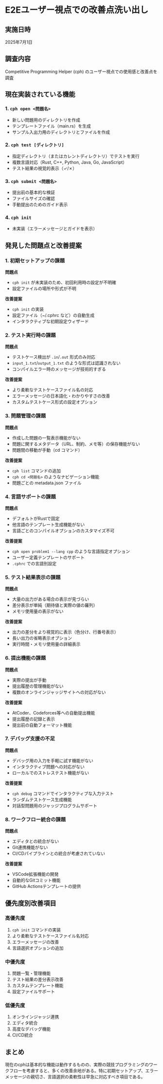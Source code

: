 # E2Eユーザー視点での改善点洗い出し

## 実施日時
2025年7月1日

## 調査内容
Competitive Programming Helper (cph) のユーザー視点での使用感と改善点を調査

## 現在実装されている機能

### 1. `cph open <問題名>`
- 新しい問題用のディレクトリを作成
- テンプレートファイル（main.rs）を生成
- サンプル入出力用のディレクトリとファイルを作成

### 2. `cph test [ディレクトリ]`
- 指定ディレクトリ（またはカレントディレクトリ）でテストを実行
- 複数言語対応（Rust, C++, Python, Java, Go, JavaScript）
- テスト結果の視覚的表示（✓/✗）

### 3. `cph submit <問題名>`
- 提出前の基本的な検証
- ファイルサイズの確認
- 手動提出のためのガイド表示

### 4. `cph init`
- 未実装（エラーメッセージとガイドを表示）

## 発見した問題点と改善提案

### 1. 初期セットアップの課題
**問題点**
- `cph init` が未実装のため、初回利用時の設定が不明確
- 設定ファイルの場所や形式が不明

**改善提案**
- `cph init` の実装
- 設定ファイル（~/.cphrc など）の自動生成
- インタラクティブな初期設定ウィザード

### 2. テスト実行時の課題
**問題点**
- テストケース検出が `.in`/`.out` 形式のみ対応
- `input_1.txt`/`output_1.txt` のような形式は認識されない
- コンパイルエラー時のメッセージが技術的すぎる

**改善提案**
- より柔軟なテストケースファイル名の対応
- エラーメッセージの日本語化・わかりやすさの改善
- カスタムテストケース形式の設定オプション

### 3. 問題管理の課題
**問題点**
- 作成した問題の一覧表示機能がない
- 問題に関するメタデータ（URL、制約、メモ等）の保存機能がない
- 問題間の移動が手動（cd コマンド）

**改善提案**
- `cph list` コマンドの追加
- `cph cd <問題名>` のようなナビゲーション機能
- 問題ごとの metadata.json ファイル

### 4. 言語サポートの課題
**問題点**
- デフォルトがRustで固定
- 他言語のテンプレート生成機能がない
- 言語ごとのコンパイルオプションのカスタマイズ不可

**改善提案**
- `cph open problem1 --lang cpp` のような言語指定オプション
- ユーザー定義テンプレートのサポート
- `.cphrc` での言語別設定

### 5. テスト結果表示の課題
**問題点**
- 大量の出力がある場合の表示が見づらい
- 差分表示が単純（期待値と実際の値の羅列）
- メモリ使用量の表示がない

**改善提案**
- 出力の差分をより視覚的に表示（色分け、行番号表示）
- 長い出力の省略表示オプション
- 実行時間・メモリ使用量の詳細表示

### 6. 提出機能の課題
**問題点**
- 実際の提出が手動
- 提出履歴の管理機能がない
- 複数のオンラインジャッジサイトへの対応がない

**改善提案**
- AtCoder、Codeforces等への自動提出機能
- 提出履歴の記録と表示
- 提出前の自動フォーマット機能

### 7. デバッグ支援の不足
**問題点**
- デバッグ用の入力を手軽に試す機能がない
- インタラクティブ問題への対応がない
- ローカルでのストレステスト機能がない

**改善提案**
- `cph debug` コマンドでインタラクティブな入力テスト
- ランダムテストケース生成機能
- 対話型問題用のジャッジプログラムサポート

### 8. ワークフロー統合の課題
**問題点**
- エディタとの統合がない
- Git連携機能がない
- CI/CDパイプラインとの統合が考慮されていない

**改善提案**
- VSCode拡張機能の開発
- 自動的なGitコミット機能
- GitHub Actionsテンプレートの提供

## 優先度別改善項目

### 高優先度
1. `cph init` コマンドの実装
2. より柔軟なテストケースファイル名対応
3. エラーメッセージの改善
4. 言語選択オプションの追加

### 中優先度
1. 問題一覧・管理機能
2. テスト結果の差分表示改善
3. カスタムテンプレート機能
4. 設定ファイルサポート

### 低優先度
1. オンラインジャッジ連携
2. エディタ統合
3. 高度なデバッグ機能
4. CI/CD統合

## まとめ
現在のcphは基本的な機能は動作するものの、実際の競技プログラミングのワークフローを考慮すると、多くの改善余地がある。特に初期セットアップ、エラーメッセージの親切さ、言語選択の柔軟性は早急に対応すべき項目である。